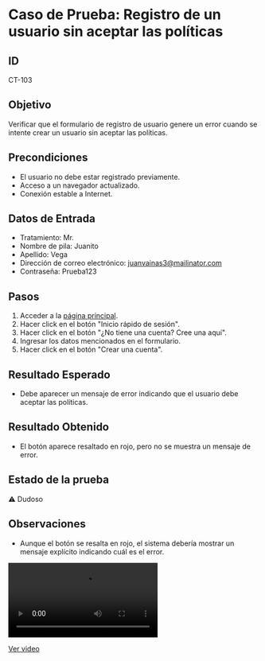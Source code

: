 # Caso de Prueba: Registro de un usuario sin aceptar las políticas

## ID

CT-103

## Objetivo

Verificar que el formulario de registro de usuario genere un error cuando se intente crear un usuario sin aceptar las políticas.

## Precondiciones

- El usuario no debe estar registrado previamente.
- Acceso a un navegador actualizado.
- Conexión estable a Internet.

## Datos de Entrada

- Tratamiento: Mr.
- Nombre de pila: Juanito
- Apellido: Vega
- Dirección de correo electrónico: juanvainas3@mailinator.com
- Contraseña: Prueba123

## Pasos

1. Acceder a la [página principal](https://roescr.com/).
2. Hacer click en el botón "Inicio rápido de sesión".
3. Hacer click en el botón "¿No tiene una cuenta? Cree una aquí".
4. Ingresar los datos mencionados en el formulario.
5. Hacer click en el botón "Crear una cuenta".

## Resultado Esperado

- Debe aparecer un mensaje de error indicando que el usuario debe aceptar las políticas.

## Resultado Obtenido

- El botón aparece resaltado en rojo, pero no se muestra un mensaje de error.

## Estado de la prueba

⚠️ Dudoso

## Observaciones

- Aunque el botón se resalta en rojo, el sistema debería mostrar un mensaje explícito indicando cuál es el error.

<video src="Prueba3.mp4" controls>
    Tu navegador no soporta la reproducción de video.
</video>

[Ver video](./Prueba3.mp4)